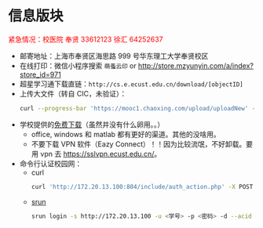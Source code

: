 # 信息版块

<text style="color:red;">紧急情况：校医院 奉贤 33612123 徐汇 64252637</text>

- 邮寄地址：上海市奉贤区海思路 999 号华东理工大学奉贤校区
- 在线打印：微信小程序搜索 `萌蚤云印` or <http://store.mzyunyin.com/a/index?store_id=971>
- 超星学习通下载直链：`http://cs.e.ecust.edu.cn/download/[objectID]`
- 上传大文件（转自 CIC，未验证）：
  ```sh
  curl --progress-bar 'https://mooc1.chaoxing.com/upload/uploadNew' -H 'Content-Type: multipart/form-data' -H 'Expect: 100-continue' --form "file=@\"${file}\""
  ```
- 学校提供的[免费下载](https://xxb.ecust.edu.cn/7648/list.htm)（虽然并没有什么卵用。。）
  - office, windows 和 matlab 都有更好的渠道。其他的没啥用。
  - 不要下载 VPN 软件（Eazy Connect）！！因为比较流氓，不好卸载。要用 vpn 去 <https://sslvpn.ecust.edu.cn/>。
- 命令行认证校园网：
  - curl
    ```sh
    curl 'http://172.20.13.100:804/include/auth_action.php' -X POST --data 'action=login&username=<学号>&password={B}<Base64密码>&ac_id=18&user_ip=&nas_ip=&user_mac=&ajax=1'
    ```
  - [srun](https://github.com/zu1k/srun)
    ```sh
    srun login -s http://172.20.13.100 -u <学号> -p <密码> -d --acid 18
    ```
